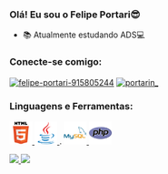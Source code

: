 ### Olá! Eu sou o Felipe Portari😎
- 📚 Atualmente estudando ADS💻
<h3 align="left">Conecte-se comigo:</h3>
<p align="left">
<a href="https://linkedin.com/in/felipe-portari-915805244" target="blank"><img align="center" src="https://raw.githubusercontent.com/rahuldkjain/github-profile-readme-generator/master/src/images/icons/Social/linked-in-alt.svg" alt="felipe-portari-915805244" height="30" width="40" /></a>
<a href="https://instagram.com/portarin_" target="blank"><img align="center" src="https://raw.githubusercontent.com/rahuldkjain/github-profile-readme-generator/master/src/images/icons/Social/instagram.svg" alt="portarin_" height="30" width="40" /></a>
</p>
<!-- <a href="https://laravel.com/" target="_blank" rel="noreferrer"> <img src="https://raw.githubusercontent.com/devicons/devicon/master/icons/laravel/laravel-plain-wordmark.svg" alt="laravel" width="40" height="40"/> </a> -->
<h3 align="left">Linguagens e Ferramentas:</h3>
<p align="left"> <a href="https://www.w3.org/html/" target="_blank" rel="noreferrer"> <img src="https://raw.githubusercontent.com/devicons/devicon/master/icons/html5/html5-original-wordmark.svg" alt="html5" width="40" height="40"/> </a> <a href="https://www.java.com" target="_blank" rel="noreferrer"> <img src="https://raw.githubusercontent.com/devicons/devicon/master/icons/java/java-original.svg" alt="java" width="40" height="40"/> </a> . <a href="https://www.mysql.com/" target="_blank" rel="noreferrer"> <img src="https://raw.githubusercontent.com/devicons/devicon/master/icons/mysql/mysql-original-wordmark.svg" alt="mysql" width="40" height="40"/> </a> <a href="https://www.php.net" target="_blank" rel="noreferrer"> <img src="https://raw.githubusercontent.com/devicons/devicon/master/icons/php/php-original.svg" alt="php" width="40" height="40"/> </a> </p>
<div style="display: flex; flex-direction: column;">
  <a href="https://github.com/felipeportari">
  <img height="180em" src="https://github-readme-stats-sigma-five.vercel.app/api?username=felipeportari&show_icons=true&theme=synthwave&include_all_commits=true&count_private=true"/>
  <img height="180em" src="https://github-readme-stats-sigma-five.vercel.app/api/top-langs/?username=felipeportari&layout=compact&langs_count=7&theme=synthwave"/>
</div>
